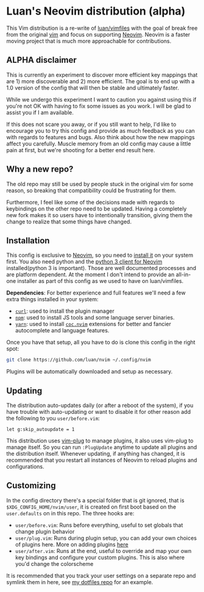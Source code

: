 # Luan's Neovim distribution (alpha)

This Vim distribution is a re-write of
[luan/vimfiles](https://github.com/luan/vimfiles) with the goal of break free
from the original [vim](https://www.vim.org) and focus on supporting
[Neovim](https://neovim.io).  Neovim is a faster moving project that is much
more approachable for contributions.

## ALPHA disclaimer

This is currently an experiment to discover more efficient key mappings that
are 1) more discoverable and 2) more efficient. The goal is to end up with a
1.0 version of the config that will then be stable and ultimately faster.

While we undergo this experiment I want to caution you against using this if
you're not OK with having to fix some issues as you work. I will be glad to
assist you if I am available.

If this does not scare you away, or if you still want to help, I'd like to
encourage you to try this config and provide as much feedback as you can with
regards to features and bugs. Also think about how the new mappings affect you
carefully. Muscle memory from an old config may cause a little pain at first,
but we're shooting for a better end result here.

## Why a new repo?

The old repo may still be used by people stuck in the original vim for some
reason, so breaking that compatibility could be frustrating for them.

Furthermore, I feel like some of the decisions made with regards to keybindings
on the other repo need to be updated. Having a completely new fork makes it so
users have to intentionally transition, giving them the change to realize that
some things have changed.

## Installation

This config is exclusive to [Neovim](https://neovim.io), so you need to [install
it](https://github.com/neovim/neovim/wiki/Installing-Neovim) on your system
first. You also need python and the [python 3 client for
Neovim](https://github.com/neovim/python-client) installed(python 3 is
important). Those are well documented processes and are platform dependent. At
the moment I don't intend to provide an all-in-one installer as part of this
config as we used to have on luan/vimfiles.

**Dependencies**: For better experience and full features we'll need a few extra
things installed in your system:

  * [`curl`](https://curl.haxx.se/): used to install the plugin manager
  * [`npm`](https://www.npmjs.com/): used to install JS tools and some language
    server binaries.
  * [`yarn`](https://yarnpkg.com/en/): used to install
    [`coc.nvim`](https://github.com/neoclide/coc.nvim) extensions for better and
    fancier autocomplete and language features.

Once you have that setup, all you have to do is clone this config in the right
spot:

```bash
git clone https://github.com/luan/nvim ~/.config/nvim
```

Plugins will be automatically downloaded and setup as necessary.

## Updating

The distribution auto-updates daily (or after a reboot of the system), if you
have trouble with auto-updating or want to disable it for other reason add the
following to you `user/before.vim`:

```
let g:skip_autoupdate = 1
```

This distribution uses [vim-plug](https://github.com/junegunn/vim-plug) to
manage plugins, it also uses vim-plug to manage itself. So you can run
`:PlugUpdate` anytime to update all plugins and the distribution itself.
Whenever updating, if anything has changed, it is recommended that you restart
all instances of Neovim to reload plugins and configurations.

## Customizing

In the config directory there's a special folder that is git ignored, that is
`$XDG_CONFIG_HOME/nvim/user`, it is created on first boot based on the
`user.defaults` on in this repo. The three hooks are:

* `user/before.vim`: Runs before everything, useful to set globals that change
  plugin behavior
* `user/plug.vim`: Runs during plugin setup, you can add your own choices of
  plugins here. More on adding plugins
  [here](https://github.com/junegunn/vim-plug)
* `user/after.vim`: Runs at the end, useful to override and map your own key
  bindings and configure your custom plugins. This is also where you'd change
  the colorscheme

It is recommended that you track your user settings on a separate repo and
symlink them in here, see [my dotfiles
repo](https://github.com/luan/dotfiles/tree/master/nvim/.config/nvim/user) for
an example.
